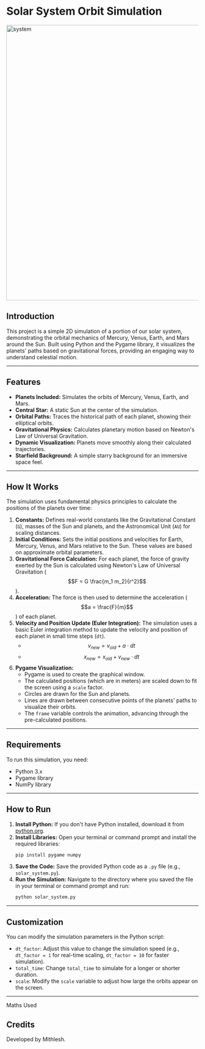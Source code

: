 # Solar System Orbit Simulation

<img src="https://github.com/user-attachments/assets/6977e8e2-b74e-4091-8757-7dd53c89fa74" alt="system" width="1280" height="720">


## Introduction

This project is a simple 2D simulation of a portion of our solar system, demonstrating the orbital mechanics of Mercury, Venus, Earth, and Mars around the Sun. Built using Python and the Pygame library, it visualizes the planets' paths based on gravitational forces, providing an engaging way to understand celestial motion.

---

## Features

* **Planets Included:** Simulates the orbits of Mercury, Venus, Earth, and Mars.
* **Central Star:** A static Sun at the center of the simulation.
* **Orbital Paths:** Traces the historical path of each planet, showing their elliptical orbits.
* **Gravitational Physics:** Calculates planetary motion based on Newton's Law of Universal Gravitation.
* **Dynamic Visualization:** Planets move smoothly along their calculated trajectories.
* **Starfield Background:** A simple starry background for an immersive space feel.

---

## How It Works

The simulation uses fundamental physics principles to calculate the positions of the planets over time:

1.  **Constants:** Defines real-world constants like the Gravitational Constant (`G`), masses of the Sun and planets, and the Astronomical Unit (`AU`) for scaling distances.
2.  **Initial Conditions:** Sets the initial positions and velocities for Earth, Mercury, Venus, and Mars relative to the Sun. These values are based on approximate orbital parameters.
3.  **Gravitational Force Calculation:** For each planet, the force of gravity exerted by the Sun is calculated using Newton's Law of Universal Gravitation ($$F = G \frac{m_1 m_2}{r^2}$$).
4.  **Acceleration:** The force is then used to determine the acceleration ($$a = \frac{F}{m}$$) of each planet.
5.  **Velocity and Position Update (Euler Integration):** The simulation uses a basic Euler integration method to update the velocity and position of each planet in small time steps (`dt`).
    * $$v_{new} = v_{old} + a \cdot dt$$
    * $$x_{new} = x_{old} + v_{new} \cdot dt$$
6.  **Pygame Visualization:**
    * Pygame is used to create the graphical window.
    * The calculated positions (which are in meters) are scaled down to fit the screen using a `scale` factor.
    * Circles are drawn for the Sun and planets.
    * Lines are drawn between consecutive points of the planets' paths to visualize their orbits.
    * The `frame` variable controls the animation, advancing through the pre-calculated positions.

---

## Requirements

To run this simulation, you need:

* Python 3.x
* Pygame library
* NumPy library

---

## How to Run

1.  **Install Python:** If you don't have Python installed, download it from [python.org](https://www.python.org/downloads/).
2.  **Install Libraries:** Open your terminal or command prompt and install the required libraries:
    ```bash
    pip install pygame numpy
    ```
3.  **Save the Code:** Save the provided Python code as a `.py` file (e.g., `solar_system.py`).
4.  **Run the Simulation:** Navigate to the directory where you saved the file in your terminal or command prompt and run:
    ```bash
    python solar_system.py
    ```

---

## Customization

You can modify the simulation parameters in the Python script:

* `dt_factor`: Adjust this value to change the simulation speed (e.g., `dt_factor = 1` for real-time scaling, `dt_factor = 10` for faster simulation).
* `total_time`: Change `total_time` to simulate for a longer or shorter duration.
* `scale`: Modify the `scale` variable to adjust how large the orbits appear on the screen.

---

Maths Used

## Credits

Developed by Mithlesh.
